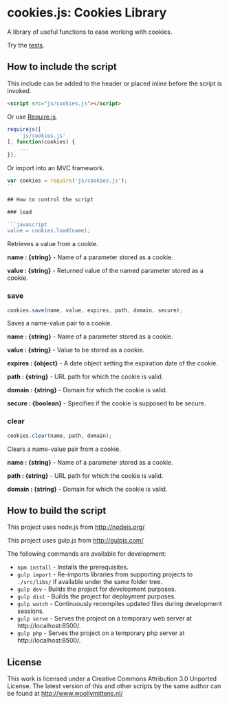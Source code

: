# cookies.js: Cookies Library

A library of useful functions to ease working with cookies.

Try the <a href="http://www.woollymittens.nl/default.php?url=useful-cookies">tests</a>.

## How to include the script

This include can be added to the header or placed inline before the script is invoked.

```html
<script src="js/cookies.js"></script>
```

Or use [Require.js](https://requirejs.org/).

```js
requirejs([
	'js/cookies.js'
], function(cookies) {
	...
});
```

Or import into an MVC framework.

```js
var cookies = require('js/cookies.js');
``

## How to control the script

### load

```javascript
value = cookies.load(name);
```

Retrieves a value from a cookie.

**name : {string}** - Name of a parameter stored as a cookie.

**value : {string}** - Returned value of the named parameter stored as a cookie.

### save

```javascript
cookies.save(name, value, expires, path, domain, secure);
```

Saves a name-value pair to a cookie.

**name : {string}** - Name of a parameter stored as a cookie.

**value : {string}** - Value to be stored as a cookie.

**expires : {object}** - A date object setting the expiration date of the cookie.

**path : {string}** - URL path for which the cookie is valid.

**domain : {string}** - Domain for which the cookie is valid.

**secure : {boolean}** - Specifies if the cookie is supposed to be secure.

### clear

```javascript
cookies.clear(name, path, domain);
```

Clears a name-value pair from a cookie.

**name : {string}** - Name of a parameter stored as a cookie.

**path : {string}** - URL path for which the cookie is valid.

**domain : {string}** - Domain for which the cookie is valid.

## How to build the script

This project uses node.js from http://nodejs.org/

This project uses gulp.js from http://gulpjs.com/

The following commands are available for development:
+ `npm install` - Installs the prerequisites.
+ `gulp import` - Re-imports libraries from supporting projects to `./src/libs/` if available under the same folder tree.
+ `gulp dev` - Builds the project for development purposes.
+ `gulp dist` - Builds the project for deployment purposes.
+ `gulp watch` - Continuously recompiles updated files during development sessions.
+ `gulp serve` - Serves the project on a temporary web server at http://localhost:8500/.
+ `gulp php` - Serves the project on a temporary php server at http://localhost:8500/.

## License

This work is licensed under a Creative Commons Attribution 3.0 Unported License. The latest version of this and other scripts by the same author can be found at http://www.woollymittens.nl/
